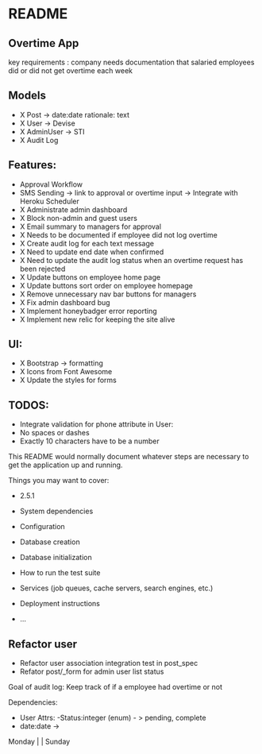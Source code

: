 # README

## Overtime App

key requirements : company needs documentation that salaried employees did or did not get overtime each week
 
## Models
- X Post -> date:date rationale: text
- X User -> Devise
- X AdminUser -> STI
- X Audit Log

## Features:
- Approval Workflow
- SMS Sending -> link to approval or overtime input -> Integrate with Heroku Scheduler
- X Administrate admin dashboard
- X Block non-admin and guest users
- X Email summary to managers for approval
- X Needs to be documented if employee did not log overtime
- X Create audit log for each text message
- X Need to update end date when confirmed
- X Need to update the audit log status when an overtime request has been rejected
- X Update buttons on employee home page
- X Update buttons sort order on employee homepage
- X Remove unnecessary nav bar buttons for managers 
- X Fix admin dashboard bug
- X Implement honeybadger error reporting
- X Implement new relic for keeping the site alive

## UI:
- X Bootstrap -> formatting
- X Icons from Font Awesome
- X Update the styles for forms


## TODOS:

- Integrate validation for phone attribute in User:
- No spaces or dashes
- Exactly 10 characters have to be a number


This README would normally document whatever steps are necessary to get the
application up and running.

Things you may want to cover:

* 2.5.1

* System dependencies

* Configuration

* Database creation

* Database initialization

* How to run the test suite

* Services (job queues, cache servers, search engines, etc.)

* Deployment instructions

* ...

## Refactor user
- Refactor user association integration test in post_spec
- Refator post/_form for admin user list status


Goal of audit log:
Keep track of if a employee had overtime or not

Dependencies: 
- User
Attrs: 
-Status:integer (enum) - > pending, complete
- date:date -> 

Monday
|
|
Sunday

